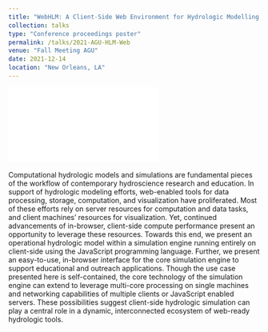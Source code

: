 ```yaml
---
title: "WebHLM: A Client-Side Web Environment for Hydrologic Modelling and Education"
collection: talks
type: "Conference proceedings poster"
permalink: /talks/2021-AGU-HLM-Web
venue: "Fall Meeting AGU"
date: 2021-12-14
location: "New Orleans, LA"
---
```


![Poster](/files/ewing-agu-landscape-2021.pdf)

Computational hydrologic models and simulations are fundamental pieces of the workflow of contemporary hydroscience research and education. In support of hydrologic modeling efforts, web-enabled tools for data processing, storage, computation, and visualization have proliferated. Most of these efforts rely on server resources for computation and data tasks, and client machines’ resources for visualization. Yet, continued advancements of in-browser, client-side compute performance present an opportunity to leverage these resources. Towards this end, we present an operational hydrologic model within a simulation engine running entirely on client-side using the JavaScript programming language. Further, we present an easy-to-use, in-browser interface for the core simulation engine to support educational and outreach applications. Though the use case presented here is self-contained, the core technology of the simulation engine can extend to leverage multi-core processing on single machines and networking capabilities of multiple clients or JavaScript enabled servers. These possibilities suggest client-side hydrologic simulation can play a central role in a dynamic, interconnected ecosystem of web-ready hydrologic tools.